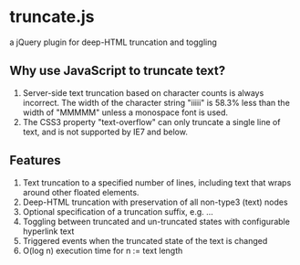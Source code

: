 truncate.js
===========

a jQuery plugin for deep-HTML truncation and toggling

## Why use JavaScript to truncate text?

1. Server-side text truncation based on character counts is always incorrect. The width of the character string "iiiii" is 58.3% less than the width of "MMMMM" unless a monospace font is used. 
2. The CSS3 property "text-overflow" can only truncate a single line of text, and is not supported by IE7 and below.

## Features

1. Text truncation to a specified number of lines, including text that wraps around other floated elements.
2. Deep-HTML truncation with preservation of all non-type3 (text) nodes
3. Optional specification of a truncation suffix, e.g. …
4. Toggling between truncated and un-truncated states with configurable hyperlink text
5. Triggered events when the truncated state of the text is changed
6. O(log n) execution time for n := text length